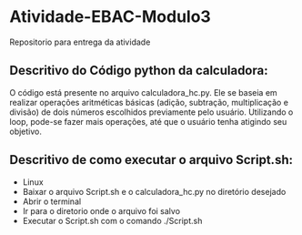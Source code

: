# Atividade-EBAC-Modulo3
 Repositorio para entrega da atividade
## Descritivo do Código python da calculadora:
O código está presente no arquivo calculadora_hc.py. Ele se baseia em realizar operações aritméticas básicas (adição, subtração, multiplicação e divisão) de dois números escolhidos previamente pelo usuário. Utilizando o loop, pode-se fazer mais operações, até que o usuário tenha atigindo seu objetivo.
## Descritivo de como executar o arquivo Script.sh:
- Linux
- Baixar o arquivo Script.sh e o calculadora_hc.py no diretório desejado
- Abrir o terminal
- Ir para o diretorio onde o arquivo foi salvo
- Executar o Script.sh com o comando ./Script.sh
